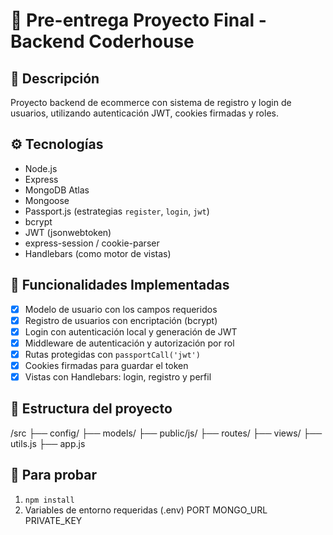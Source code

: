 # 🛒 Pre-entrega Proyecto Final - Backend Coderhouse

## 📌 Descripción
Proyecto backend de ecommerce con sistema de registro y login de usuarios, utilizando autenticación JWT, cookies firmadas y roles.

## ⚙️ Tecnologías
- Node.js
- Express
- MongoDB Atlas
- Mongoose
- Passport.js (estrategias `register`, `login`, `jwt`)
- bcrypt
- JWT (jsonwebtoken)
- express-session / cookie-parser
- Handlebars (como motor de vistas)

## 🔐 Funcionalidades Implementadas

- [x] Modelo de usuario con los campos requeridos
- [x] Registro de usuarios con encriptación (bcrypt)
- [x] Login con autenticación local y generación de JWT
- [x] Middleware de autenticación y autorización por rol
- [x] Rutas protegidas con `passportCall('jwt')`
- [x] Cookies firmadas para guardar el token
- [x] Vistas con Handlebars: login, registro y perfil

## 📂 Estructura del proyecto
/src
├── config/
├── models/
├── public/js/
├── routes/
├── views/
├── utils.js
├── app.js

## 🧪 Para probar

1. `npm install`
2. Variables de entorno requeridas (.env)
PORT
MONGO_URL
PRIVATE_KEY

